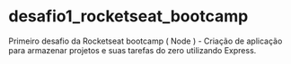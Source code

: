 # desafio1_rocketseat_bootcamp
Primeiro desafio da Rocketseat bootcamp ( Node ) - Criação de  aplicação para armazenar projetos e suas tarefas do zero utilizando Express. 

